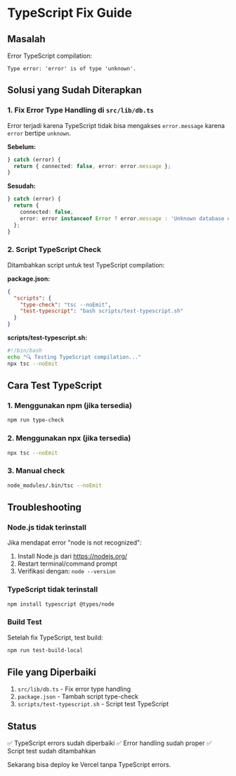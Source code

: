 # TypeScript Fix Guide

## Masalah
Error TypeScript compilation:
```
Type error: 'error' is of type 'unknown'.
```

## Solusi yang Sudah Diterapkan

### 1. Fix Error Type Handling di `src/lib/db.ts`

Error terjadi karena TypeScript tidak bisa mengakses `error.message` karena `error` bertipe `unknown`. 

**Sebelum:**
```typescript
} catch (error) {
  return { connected: false, error: error.message };
}
```

**Sesudah:**
```typescript
} catch (error) {
  return { 
    connected: false, 
    error: error instanceof Error ? error.message : 'Unknown database error' 
  };
}
```

### 2. Script TypeScript Check

Ditambahkan script untuk test TypeScript compilation:

**package.json:**
```json
{
  "scripts": {
    "type-check": "tsc --noEmit",
    "test-typescript": "bash scripts/test-typescript.sh"
  }
}
```

**scripts/test-typescript.sh:**
```bash
#!/bin/bash
echo "🔍 Testing TypeScript compilation..."
npx tsc --noEmit
```

## Cara Test TypeScript

### 1. Menggunakan npm (jika tersedia)
```bash
npm run type-check
```

### 2. Menggunakan npx (jika tersedia)
```bash
npx tsc --noEmit
```

### 3. Manual check
```bash
node_modules/.bin/tsc --noEmit
```

## Troubleshooting

### Node.js tidak terinstall
Jika mendapat error "node is not recognized":
1. Install Node.js dari https://nodejs.org/
2. Restart terminal/command prompt
3. Verifikasi dengan: `node --version`

### TypeScript tidak terinstall
```bash
npm install typescript @types/node
```

### Build Test
Setelah fix TypeScript, test build:
```bash
npm run test-build-local
```

## File yang Diperbaiki

1. `src/lib/db.ts` - Fix error type handling
2. `package.json` - Tambah script type-check
3. `scripts/test-typescript.sh` - Script test TypeScript

## Status
✅ TypeScript errors sudah diperbaiki
✅ Error handling sudah proper
✅ Script test sudah ditambahkan

Sekarang bisa deploy ke Vercel tanpa TypeScript errors. 